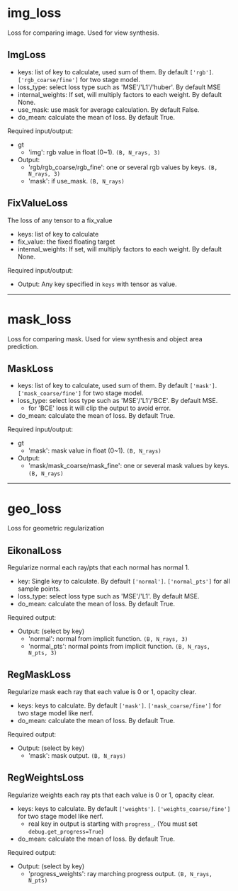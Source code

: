 # img_loss
Loss for comparing image. Used for view synthesis.
## ImgLoss
- keys: list of key to calculate, used sum of them. By default `['rgb']`.
`['rgb_coarse/fine']` for two stage model.
- loss_type: select loss type such as 'MSE'/'L1'/'huber'. By default MSE
- internal_weights: If set, will multiply factors to each weight. By default None.
- use_mask: use mask for average calculation. By default False.
- do_mean: calculate the mean of loss. By default True.

Required input/output:
- gt
  - 'img': rgb value in float (0~1). `(B, N_rays, 3)`
- Output:
  - 'rgb/rgb_coarse/rgb_fine': one or several rgb values by keys. `(B, N_rays, 3)`
  - 'mask': if use_mask. `(B, N_rays)`

## FixValueLoss
The loss of any tensor to a fix_value
- keys: list of key to calculate
- fix_value: the fixed floating target
- internal_weights: If set, will multiply factors to each weight. By default None.

Required input/output:
- Output: Any key specified in `keys` with tensor as value.

------------------------------------------------------------------------
# mask_loss
Loss for comparing mask. Used for view synthesis and object area prediction.
## MaskLoss
- keys: list of key to calculate, used sum of them. By default `['mask']`.
`['mask_coarse/fine']` for two stage model.
- loss_type: select loss type such as 'MSE'/'L1'/'BCE'. By default MSE.
  - for 'BCE' loss it will clip the output to avoid error.
- do_mean: calculate the mean of loss. By default True.

Required input/output:
- gt
  - 'mask': mask value in float (0~1). `(B, N_rays)`
- Output:
  - 'mask/mask_coarse/mask_fine': one or several mask values by keys. `(B, N_rays)`

------------------------------------------------------------------------
# geo_loss
Loss for geometric regularization
## EikonalLoss
Regularize normal each ray/pts that each normal has normal 1.
- key: Single key to calculate. By default `['normal']`.
`['normal_pts']` for all sample points.
- loss_type: select loss type such as 'MSE'/'L1'. By default MSE.
- do_mean: calculate the mean of loss. By default True.

Required output:
- Output:  (select by key)
  - 'normal': normal from implicit function. `(B, N_rays, 3)`
  - 'normal_pts': normal points from implicit function. `(B, N_rays, N_pts, 3)`
## RegMaskLoss
Regularize mask each ray that each value is 0 or 1, opacity clear.
- keys: keys to calculate. By default `['mask']`.  `['mask_coarse/fine']` for two stage model like nerf.
- do_mean: calculate the mean of loss. By default True.

Required output:
- Output:  (select by key)
  - 'mask': mask output. `(B, N_rays)`
## RegWeightsLoss
Regularize weights each ray pts that each value is 0 or 1, opacity clear.
- keys: keys to calculate. By default `['weights']`.  `['weights_coarse/fine']` for two stage model like nerf.
  - real key in output is starting with `progress_`. (You must set `debug.get_progress=True`)
- do_mean: calculate the mean of loss. By default True.

Required output:
- Output:  (select by key)
  - 'progress_weights': ray marching progress output. `(B, N_rays, N_pts)`
